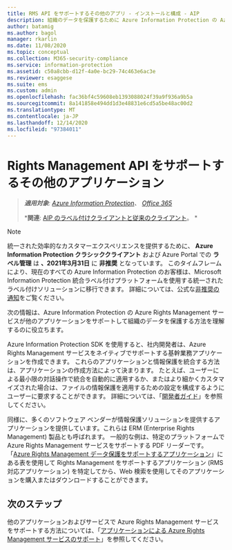 ```yaml
---
title: RMS API をサポートするその他のアプリ - インストールと構成 - AIP
description: 組織のデータを保護するために Azure Information Protection の Azure Rights Management サービスが他のアプリケーションをどのようにサポートするかを理解します。
author: batamig
ms.author: bagol
manager: rkarlin
ms.date: 11/08/2020
ms.topic: conceptual
ms.collection: M365-security-compliance
ms.service: information-protection
ms.assetid: c50a8cbb-d12f-4a0e-bc29-74c463e6ac3e
ms.reviewer: esaggese
ms.suite: ems
ms.custom: admin
ms.openlocfilehash: fac36bf4c59608eb1393088024f39a9f936a9b5a
ms.sourcegitcommit: 8a141858e494dd1d3e48831e6cd5a5be48ac00d2
ms.translationtype: MT
ms.contentlocale: ja-JP
ms.lasthandoff: 12/14/2020
ms.locfileid: "97384011"
---
```

# <a name="other-applications-that-support-the-rights-management-apis"></a>Rights Management API をサポートするその他のアプリケーション

>***適用対象**: [Azure Information Protection](https://azure.microsoft.com/pricing/details/information-protection)、 [Office 365](https://download.microsoft.com/download/E/C/F/ECF42E71-4EC0-48FF-AA00-577AC14D5B5C/Azure_Information_Protection_licensing_datasheet_EN-US.pdf)*
>
>***関連**: [AIP のラベル付けクライアントと従来のクライアント](faqs.md#whats-the-difference-between-the-azure-information-protection-classic-and-unified-labeling-clients)。 *

>[!NOTE] 
> 統一された効率的なカスタマーエクスペリエンスを提供するために、 **Azure Information Protection クラシッククライアント** および Azure Portal での **ラベル管理** は **、2021年3月31日** に **非推奨** となっています。 このタイムフレームにより、現在のすべての Azure Information Protection のお客様は、Microsoft Information Protection 統合ラベル付けプラットフォームを使用する統一されたラベル付けソリューションに移行できます。 詳細については、公式な[非推奨の通知](https://aka.ms/aipclassicsunset)をご覧ください。

次の情報は、Azure Information Protection の Azure Rights Management サービスが他のアプリケーションをサポートして組織のデータを保護する方法を理解するのに役立ちます。

Azure Information Protection SDK を使用すると、社内開発者は、Azure Rights Management サービスをネイティブでサポートする基幹業務アプリケーションを作成できます。 これらのアプリケーションと情報保護を統合する方法は、アプリケーションの作成方法によって決まります。 たとえば、ユーザーによる最小限の対話操作で統合を自動的に適用するか、またはより細かくカスタマイズされた場合は、ファイルの情報保護を適用するための設定を構成するようにユーザーに要求することができます。 詳細については、「[開発者ガイド](./develop/developers-guide.md)」を参照してください。

同様に、多くのソフトウェア ベンダーが情報保護ソリューションを提供するアプリケーションを提供しています。これらは ERM (Enterprise Rights Management) 製品とも呼ばれます。 一般的な例は、特定のプラットフォームで Azure Rights Management サービスをサポートする PDF リーダーです。 「[Azure Rights Management データ保護をサポートするアプリケーション](./requirements-applications.md)」にある表を使用して Rights Management をサポートするアプリケーション (RMS 対応アプリケーション) を特定してから、Web 検索を使用してそのアプリケーションを購入またはダウンロードすることができます。

## <a name="next-steps"></a>次のステップ

他のアプリケーションおよびサービスで Azure Rights Management サービスをサポートする方法については、「[アプリケーションによる Azure Rights Management サービスのサポート](applications-support.md)」を参照してください。
